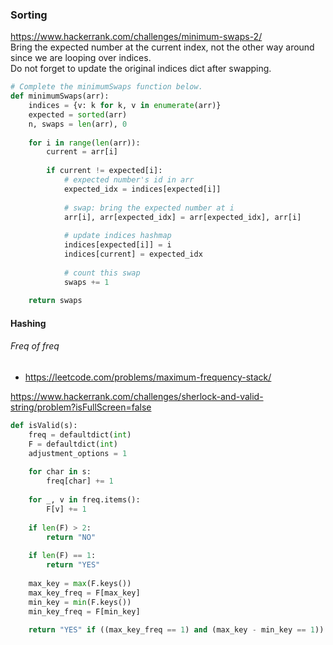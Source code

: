 ### Sorting

https://www.hackerrank.com/challenges/minimum-swaps-2/ <br />
Bring the expected number at the current index, not the other way around since we are looping over indices. <br />
Do not forget to update the original indices dict after swapping.
```py
# Complete the minimumSwaps function below.
def minimumSwaps(arr):
    indices = {v: k for k, v in enumerate(arr)}
    expected = sorted(arr)
    n, swaps = len(arr), 0
    
    for i in range(len(arr)):
        current = arr[i]
        
        if current != expected[i]:
            # expected number's id in arr
            expected_idx = indices[expected[i]]
            
            # swap: bring the expected number at i
            arr[i], arr[expected_idx] = arr[expected_idx], arr[i]
            
            # update indices hashmap
            indices[expected[i]] = i
            indices[current] = expected_idx
            
            # count this swap
            swaps += 1
    
    return swaps
```


#### Hashing

###### Freq of freq

* https://leetcode.com/problems/maximum-frequency-stack/ 

https://www.hackerrank.com/challenges/sherlock-and-valid-string/problem?isFullScreen=false
```py
def isValid(s):
    freq = defaultdict(int)
    F = defaultdict(int)
    adjustment_options = 1
    
    for char in s:
        freq[char] += 1
    
    for _, v in freq.items():
        F[v] += 1
    
    if len(F) > 2:
        return "NO"
    
    if len(F) == 1:
        return "YES"
    
    max_key = max(F.keys())
    max_key_freq = F[max_key]
    min_key = min(F.keys())
    min_key_freq = F[min_key]
    
    return "YES" if ((max_key_freq == 1) and (max_key - min_key == 1)) or (min_key_freq == 1) else "NO"
```
